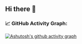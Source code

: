 ## Hi there 👋

### 📈 GitHub Activity Graph:
[![Ashutosh's github activity graph](https://github-readme-activity-graph.vercel.app/graph?username=Garuda-Ya&bg_color=020316&line=e6f7e3&color=e6f7e3&area=true&area_color=35d435&point=3fd03f)](https://github.com/ashutosh00710/github-readme-activity-graph)

